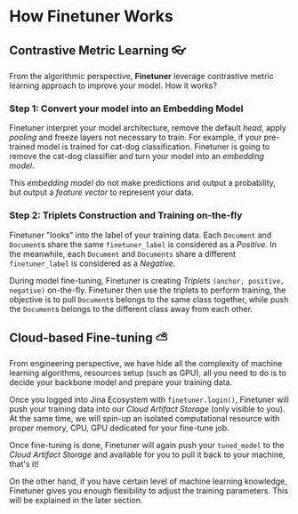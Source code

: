 # How Finetuner Works

## Contrastive Metric Learning 👓

From the algorithmic perspective,
**Finetuner** leverage contrastive metric learning approach to improve your model.
How it works?

### Step 1: Convert your model into an Embedding Model

Finetuner interpret your model architecture,
remove the default *head*, apply *pooling* and freeze layers not necessary to train.
For example, if your pre-trained model is trained for cat-dog classification.
Finetuner is going to remove the cat-dog classifier and turn your model into an *embedding model*.

This *embedding model* do not make predictions and output a probability,
but output a *feature vector* to represent your data.

### Step 2: Triplets Construction and Training on-the-fly

Finetuner "looks" into the label of your training data.
Each `Document` and `Document`s share the same `finetuner_label` is considered as a *Positive*.
In the meanwhile, each `Document` and `Documents` share a different `finetuner_label` is considered as a *Negative*.

During model fine-tuning, Finetuner is creating *Triplets*  ``(anchor, positive, negative)`` on-the-fly.
Finetuner then use the triplets to perform training,
the objective is to pull `Document`s belongs to the same class together,
while push the `Document`s belongs to the different class away from each other.



## Cloud-based Fine-tuning ⛅

From engineering perspective,
we have hide all the complexity of machine learning algorithms,
resources setup (such as GPU),
all you need to do is to decide your backbone model and prepare your training data.

Once you logged into Jina Ecosystem with `finetuner.login()`,
Finetuner will push your training data into our *Cloud Artifact Storage* (only visible to you).
At the same time, we will spin-up an isolated computational resource
with proper memory, CPU, GPU dedicated for your fine-tune job.

Once fine-tuning is done, Finetuner will again push your `tuned_model` to the *Cloud Artifact Storage*
and available for you to pull it back to your machine,
that's it!

On the other hand,
if you have certain level of machine learning knowledge,
Finetuner gives you enough flexibility to adjust the training parameters.
This will be explained in the later section.
